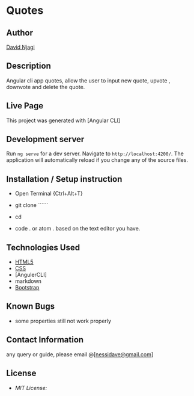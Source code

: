 # Quotes

## Author

[David Njagi](https://github.com/poldiee)

## Description

Angular cli app quotes, allow the user to input new quote, upvote , downvote and delete the quote. 

## Live Page 


This project was generated with [Angular CLI]

## Development server

Run `ng serve` for a dev server. Navigate to `http://localhost:4200/`. The application will automatically reload if you change any of the source files.

<!-- ## Code scaffolding

Run `ng generate component component-name` to generate a new component. You can also use `ng generate directive|pipe|service|class|guard|interface|enum|module`. -->

## Installation / Setup instruction
* Open Terminal {Ctrl+Alt+T}

* git clone ``````

* cd 

* code . or atom . based on the text editor you have.

## Technologies Used

* [HTML5](https://github.com/topics/html5)
* [CSS](https://github.com/topics/css3)
* [AngulerCLI]
* markdown
* [Bootstrap](https://github.com/topics/bootstrap)

## Known Bugs
* some properties still not work properly

## Contact Information 

any query or guide, please email @[nessidave@gmail.com]

## License
* *MIT License:*
